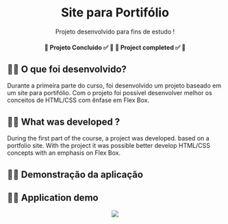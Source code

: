<h1 align="center"> Site para Portifólio </h1>
<p align="center">Projeto desenvolvido para fins de estudo !</p>

<h4 align="center"> 
	🚧  Projeto Concluido ✅  🚧
	🚧  Project completed ✅  🚧
</h4>
 
 <h2> 👨‍💻  O que foi desenvolvido?</h2>
<p> Durante a primeira parte do curso, foi desenvolvido um projeto
baseado em um site para portifólio. Com o projeto foi possível 
desenvolver melhor os conceitos de HTML/CSS com ênfase em Flex Box.</p>

 <h2> 👨‍💻  What was developed ?</h2>
<p> During the first part of the course, a project was developed.
based on a portfolio site. With the project it was possible
better develop HTML/CSS concepts with an emphasis on Flex Box.</p>

<h2>👨‍🏫 Demonstração da aplicação</h2>
<h2>👨‍🏫 Application demo</h2>
<p align="center">
<img  src="https://media.giphy.com/media/JxM7WHUlmXvxei2nvq/giphy.gif" >
</p>
